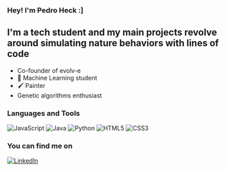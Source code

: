 ### Hey! I'm Pedro Heck :]

## I'm a tech student and my main projects revolve around simulating nature behaviors with lines of code

- Co-founder of evolv-e
- 🤖 Machine Learning student
- 🖌️ Painter
- Genetic algorithms enthusiast


### Languages and Tools

![JavaScript](https://img.shields.io/badge/JavaScript-d4bd02?style=flat-square&logo=javascript&logoColor=white)
![Java](https://img.shields.io/badge/Java-orange?style=flat-square&logo=java)
![Python](https://img.shields.io/badge/python-%2314354C.svg?style=flat-square&logo=python&logoColor=white)
![HTML5](https://img.shields.io/badge/html5-%23E34F26.svg?style=flat-square&logo=html5&logoColor=white)
![CSS3](https://img.shields.io/badge/css3-%231572B6.svg?style=flat-square&logo=css3&logoColor=white)

### You can find me on


[![LinkedIn](https://img.shields.io/badge/LinkedIn-0077B5?style=for-the-badge&logo=linkedin&logoColor=white)](https://www.linkedin.com/in/pedro-heck-145956a3/)
<!--
**pedroheck/pedroheck** is a ✨ _special_ ✨ repository because its `README.md` (this file) appears on your GitHub profile.

Here are some ideas to get you started:

- 🔭 I’m currently working on ...
- 🌱 I’m currently learning ...
- 👯 I’m looking to collaborate on ...
- 🤔 I’m looking for help with ...
- 💬 Ask me about ...
- 📫 How to reach me: ...
- 😄 Pronouns: ...
- ⚡ Fun fact: ...
-->
